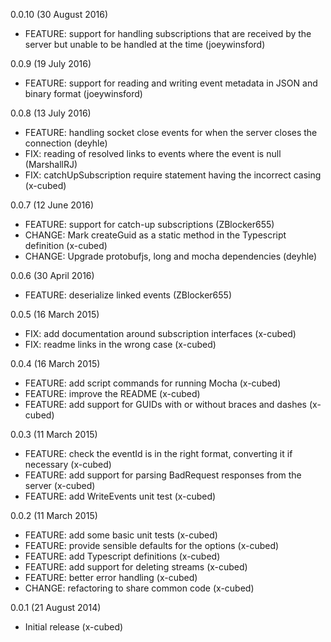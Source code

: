0.0.10 (30 August 2016)
- FEATURE: support for handling subscriptions that are received by the server but unable to be handled at the time (joeywinsford)

0.0.9 (19 July 2016)
- FEATURE: support for reading and writing event metadata in JSON and binary format (joeywinsford)

0.0.8 (13 July 2016)
- FEATURE: handling socket close events for when the server closes the connection (deyhle)
- FIX: reading of resolved links to events where the event is null (MarshallRJ)
- FIX: catchUpSubscription require statement having the incorrect casing (x-cubed)

0.0.7 (12 June 2016)
- FEATURE: support for catch-up subscriptions (ZBlocker655)
- CHANGE: Mark createGuid as a static method in the Typescript definition (x-cubed)
- CHANGE: Upgrade protobufjs, long and mocha dependencies (deyhle)

0.0.6 (30 April 2016)
- FEATURE: deserialize linked events (ZBlocker655)

0.0.5 (16 March 2015)
- FIX: add documentation around subscription interfaces (x-cubed)
- FIX: readme links in the wrong case (x-cubed)

0.0.4 (16 March 2015)
- FEATURE: add script commands for running Mocha (x-cubed)
- FEATURE: improve the README (x-cubed)
- FEATURE: add support for GUIDs with or without braces and dashes (x-cubed)

0.0.3 (11 March 2015)
- FEATURE: check the eventId is in the right format, converting it if necessary (x-cubed)
- FEATURE: add support for parsing BadRequest responses from the server (x-cubed)
- FEATURE: add WriteEvents unit test (x-cubed)

0.0.2 (11 March 2015)
- FEATURE: add some basic unit tests (x-cubed)
- FEATURE: provide sensible defaults for the options (x-cubed)
- FEATURE: add Typescript definitions (x-cubed)
- FEATURE: add support for deleting streams (x-cubed)
- FEATURE: better error handling (x-cubed)
- CHANGE: refactoring to share common code (x-cubed)

0.0.1 (21 August 2014)
- Initial release (x-cubed)